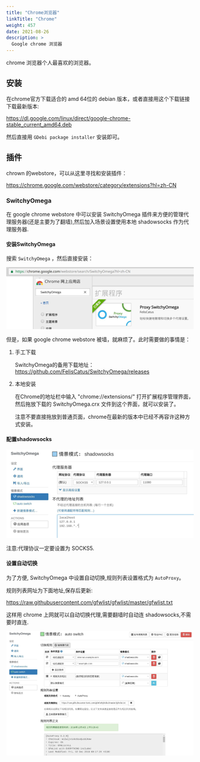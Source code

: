 ```yaml
---
title: "Chrome浏览器"
linkTitle: "Chrome"
weight: 457
date: 2021-08-26
description: >
  Google chrome 浏览器
---
```



chrome 浏览器个人最喜欢的浏览器。

## 安装

在chrome官方下载适合的 amd 64位的 debian 版本，或者直接用这个下载链接下载最新版本:

https://dl.google.com/linux/direct/google-chrome-stable_current_amd64.deb

然后直接用 `GDebi package installer` 安装即可。

## 插件

chrown 的webstore，可以从这里寻找和安装插件：

https://chrome.google.com/webstore/category/extensions?hl=zh-CN

### SwitchyOmega

在 google chrome webstore 中可以安装 SwitchyOmega 插件来方便的管理代理服务器(还是主要为了翻墙),然后加入场景设置使用本地 shadowsocks 作为代理服务器.

#### 安装SwitchyOmega

搜索 `SwitchyOmega` ，然后直接安装：

![](images/switchy_search.jpg)

但是，如果 google chrome webstore 被墙，就麻烦了。此时需要做的事情是：

1. 手工下载

	SwitchyOmega的备用下载地址： https://github.com/FelisCatus/SwitchyOmega/releases

2. 本地安装

	在Chrome的地址栏中输入 "chrome://extensions/" 打开扩展程序管理界面，然后拖放下载的 SwitchyOmega.crx 文件到这个界面，就可以安装了。

    注意不要直接拖放到普通页面，chrome在最新的版本中已经不再容许这种方式安装。

#### 配置shadowsocks

![](images/switchy_shadowsocks.jpg)

注意:代理协议一定要设置为 SOCKS5.

#### 设置自动切换

为了方便, SwitchyOmega 中设置自动切换,规则列表设置格式为 `AutoProxy`。

规则列表网址为下面地址,保存后更新:

https://raw.githubusercontent.com/gfwlist/gfwlist/master/gfwlist.txt

这样用 chrome 上网就可以自动切换代理,需要翻墙时自动连 shadowsocks,不需要时直连.

![](images/switchy_auto_switch.jpg)